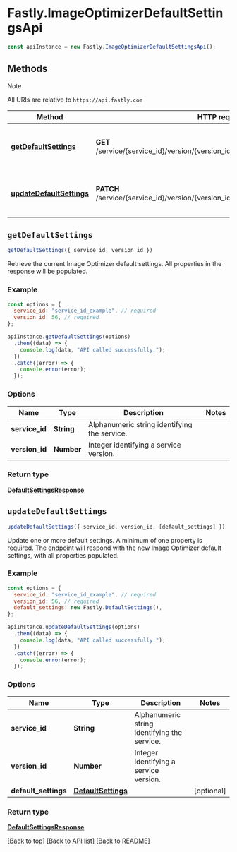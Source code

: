 # Fastly.ImageOptimizerDefaultSettingsApi

```javascript
const apiInstance = new Fastly.ImageOptimizerDefaultSettingsApi();
```
## Methods

> [!NOTE]
> All URIs are relative to `https://api.fastly.com`

Method | HTTP request | Description
------ | ------------ | -----------
[**getDefaultSettings**](ImageOptimizerDefaultSettingsApi.md#getDefaultSettings) | **GET** /service/{service_id}/version/{version_id}/image_optimizer_default_settings | Get current Image Optimizer Default Settings
[**updateDefaultSettings**](ImageOptimizerDefaultSettingsApi.md#updateDefaultSettings) | **PATCH** /service/{service_id}/version/{version_id}/image_optimizer_default_settings | Update Image Optimizer Default Settings


## `getDefaultSettings`

```javascript
getDefaultSettings({ service_id, version_id })
```

Retrieve the current Image Optimizer default settings. All properties in the response will be populated. 

### Example

```javascript
const options = {
  service_id: "service_id_example", // required
  version_id: 56, // required
};

apiInstance.getDefaultSettings(options)
  .then((data) => {
    console.log(data, "API called successfully.");
  })
  .catch((error) => {
    console.error(error);
  });
```

### Options

Name | Type | Description  | Notes
------------- | ------------- | ------------- | -------------
**service_id** | **String** | Alphanumeric string identifying the service. |
**version_id** | **Number** | Integer identifying a service version. |

### Return type

[**DefaultSettingsResponse**](DefaultSettingsResponse.md)


## `updateDefaultSettings`

```javascript
updateDefaultSettings({ service_id, version_id, [default_settings] })
```

Update one or more default settings. A minimum of one property is required. The endpoint will respond with the new Image Optimizer default settings, with all properties populated. 

### Example

```javascript
const options = {
  service_id: "service_id_example", // required
  version_id: 56, // required
  default_settings: new Fastly.DefaultSettings(),
};

apiInstance.updateDefaultSettings(options)
  .then((data) => {
    console.log(data, "API called successfully.");
  })
  .catch((error) => {
    console.error(error);
  });
```

### Options

Name | Type | Description  | Notes
------------- | ------------- | ------------- | -------------
**service_id** | **String** | Alphanumeric string identifying the service. |
**version_id** | **Number** | Integer identifying a service version. |
**default_settings** | [**DefaultSettings**](DefaultSettings.md) |  | [optional]

### Return type

[**DefaultSettingsResponse**](DefaultSettingsResponse.md)


[[Back to top]](#) [[Back to API list]](../../README.md#endpoints)
[[Back to README]](../../README.md)

